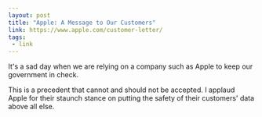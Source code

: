 ```yaml
---
layout: post
title: "Apple: A Message to Our Customers"
link: https://www.apple.com/customer-letter/
tags:
 - link
---
```


It's a sad day when we are relying on a company such as Apple to keep our
government in check.

This is a precedent that cannot and should not be accepted. I applaud Apple for
their staunch stance on putting the safety of their customers' data above all
else.
